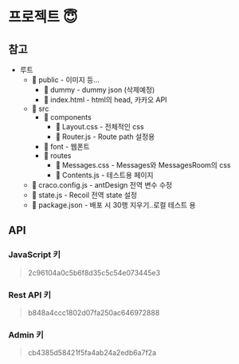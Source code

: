 # 프로젝트 :innocent:

## 참고

- 루트
  - :file_folder: public - 이미지 등...
    - :file_folder: dummy - dummy json (삭제예정)
    - :page_facing_up: index.html - html의 head, 카카오 API
  - :file_folder: src
    - :file_folder: components
      - :page_facing_up: Layout.css - 전체적인 css
      - :page_facing_up: Router.js - Route path 설정용
    - :file_folder: font - 웹폰트
    - :file_folder: routes
      - :page_facing_up: Messages.css - Messages와 MessagesRoom의 css
      - :page_facing_up: Contents.js - 테스트용 페이지
  - :page_facing_up: craco.config.js - antDesign 전역 변수 수정
  - :page_facing_up: state.js - Recoil 전역 state 설정
  - :page_facing_up: package.json - 배포 시 30행 지우기..로컬 테스트 용

## API

### JavaScript 키

> 2c96104a0c5b6f8d35c5c54e073445e3

### Rest API 키

> b848a4ccc1802d07fa250ac646972888

### Admin 키

> cb4385d58421f5fa4ab24a2edb6a7f2a
